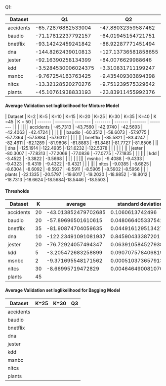 Q1:

| Dataset   |  Q1 | Q2 | Q3 |
| --------- | ----- | ---- | ---- |
| accidents | -65.72876882533004 | -47.88032359587462 | -43.013852479702685 |
| baudio    | -71.17812237792157 | -64.01945154721751 | -57.89696501610615  |
| bnetflix  | -93.14242459241842 | -86.92287771451494 | -81.90874704059635 |
| dna       | -144.8262439010813 | -127.13736581858655 | -122.23491091081937 |
| jester    | -92.16390258134399 | -84.0076629988646 | -76.72924057494347 |
| kdd       | -3.5284530006024375 | -3.310831711199247 | -3.2904865125802396 |
| msnbc     | -9.767254163763425 | -9.435409303894398 | -9.371695548171562 |
| nltcs     | -13.32128520270276 | -9.751239575329642 | -8.66995719472829 |
| plants    | -45.10761938833193 | -23.83911455992376 |






#### Average Validation set loglikelihood for Mixture Model


| Dataset   |  K=2      | K=5      | K=10     | K=15     | K=20     | K=25     | K=30     | K=35    | K=40   | K =45 | K = 50 |
| -------   | --------  | -------- | -------- | -------  | -------  | -------- |          |         |        | ||
| accidents | -45.7313  | -43.7560 | -42.9740 | -42.5693 | -42.4063 | -42.4724 |          |         |        | ||
| baudio    | -60.3512  | -58.6073 | -57.9775 | -57.7364 | -57.5884 | -57.6312 |          |         |        | ||
| bnetflix  | -85.5821  | -83.4247 | -82.4611 | -82.1289 | -81.9806 | -81.8883 | -81.8481 |-81.7727 |-81.8506 | ||
| dna       | -125.1914 |-122.4935 |-121.6232 |-122.5378 |          |          |          |         |        | ||
| jester    | -80.3007  | -77.8313 | -77.2069 | -77.0836 | -77.0775 | -77.1835 |          |         |        |||
| kdd       | -3.4522   | -3.3822  | -3.5668  |          |          |          |          |         |        |||
| msnbc     | -9.4088   | -9.4333  | -9.4323  | -9.4319  | -9.4322  | -9.4321  |          |         |        |||
| nltcs     | -9.0385   | -8.6825  | -8.6304  | -8.6092  | -8.5927  | -8.5911  | -8.5905  | -8.5902 |-8.5956 |||
| plants    | -22.1335  | -20.5797 | -19.6017 | -19.2020 | -18.9852 | -18.8012 | -18.7313 |-18.6624 |-18.5684|-18.5446 | -18.5503 |


#### Thresholds

| Dataset   | K  | average | standard deviation |
| -------   | -- | ----- | ---- |
| accidents | 20 | -43.013852479702685 |0.1060613742496 |
| baudio    | 20 | -57.89696501610615| 0.048066405337541 |
| bnetflix  | 35 |  -81.90874704059635 | 0.044916129513427 |
| dna       | 10 | -122.23491091081937 | 0.84590433387201 |
| jester    | 20 | -76.72924057494347 | 	0.063910584527938 |
| kdd       | 5  | -3.205472683258899 |	0.090707578406819 |
| msnbc     | 2 | -9.371695548171562 | 0.00051037365791307 |
| nltcs     | 30 | -8.66995719472829 | 0.0046464900810703 |
| plants    | 45 |

#### Average Validation set loglikelihood for Bagging Model

| Dataset   |  K=25 | K=30 | Q3 |
| --------- | ----- | ---- | ---- |
| accidents | |
| baudio    | |
| bnetflix  | |
| dna       |  |
| jester    |  |
| kdd       | |
| msnbc     | |
| nltcs     | |
| plants    | |
